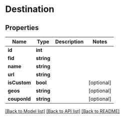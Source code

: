 # Destination

## Properties
Name | Type | Description | Notes
------------ | ------------- | ------------- | -------------
**id** | **int** |  | 
**fid** | **string** |  | 
**name** | **string** |  | 
**url** | **string** |  | 
**isCustom** | **bool** |  | [optional] 
**geos** | **string** |  | [optional] 
**couponId** | **string** |  | [optional] 

[[Back to Model list]](../README.md#documentation-for-models) [[Back to API list]](../README.md#documentation-for-api-endpoints) [[Back to README]](../README.md)


